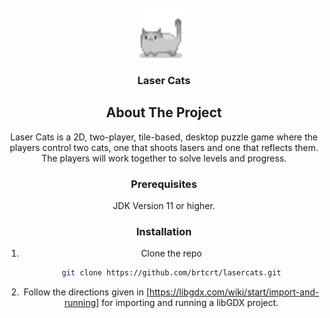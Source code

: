 <!-- PROJECT LOGO -->
<br />
<div align="center">
  <a href="https://github.com/brtcrt/lasercats/tree/main">
    <img src="assets/Cat.png" alt="Logo" width="80" height="80">
  </a>

<h3 align="center">Laser Cats</h3>


<!-- ABOUT THE PROJECT -->
## About The Project

Laser Cats is a 2D, two-player, tile-based, desktop puzzle game where the players control two cats, one that shoots lasers and one that reflects them. The players will work together to solve levels and progress.


### Prerequisites

JDK Version 11 or higher.


### Installation

1. Clone the repo

   ```sh
   git clone https://github.com/brtcrt/lasercats.git
   ```
   
3. Follow the directions given in [https://libgdx.com/wiki/start/import-and-running] for importing and running a libGDX project. 
